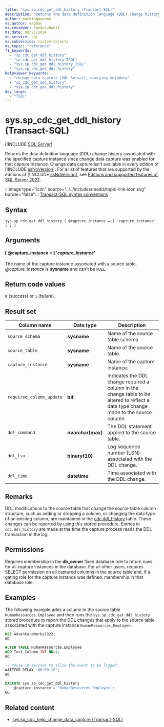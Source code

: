 ```yaml
---
title: "sys.sp_cdc_get_ddl_history (Transact-SQL)"
description: "Returns the data definition language (DDL) change history associated with the specified capture instance since CDC was enabled for that instance."
author: markingmyname
ms.author: maghan
ms.reviewer: randolphwest
ms.date: 08/21/2024
ms.service: sql
ms.subservice: system-objects
ms.topic: "reference"
f1_keywords:
  - "sp_cdc_get_ddl_history"
  - "sp_cdc_get_ddl_history_TSQL"
  - "sys.sp_cdc_get_ddl_history_TSQL"
  - "sys.sp_cdc_get_ddl_history"
helpviewer_keywords:
  - "change data capture [SQL Server], querying metadata"
  - "sp_cdc_get_ddl_history"
  - "sys.sp_cdc_get_ddl_history"
dev_langs:
  - "TSQL"
---
```

# sys.sp_cdc_get_ddl_history (Transact-SQL)

[!INCLUDE [SQL Server](../../includes/applies-to-version/sqlserver.md)]

Returns the data definition language (DDL) change history associated with the specified capture instance since change data capture was enabled for that capture instance. Change data capture isn't available in every edition of [!INCLUDE [ssNoVersion](../../includes/ssnoversion-md.md)]. For a list of features that are supported by the editions of [!INCLUDE [ssNoVersion](../../includes/ssnoversion-md.md)], see [Editions and supported features of SQL Server 2022](../../sql-server/editions-and-components-of-sql-server-2022.md).

:::image type="icon" source="../../includes/media/topic-link-icon.svg" border="false"::: [Transact-SQL syntax conventions](../../t-sql/language-elements/transact-sql-syntax-conventions-transact-sql.md)

## Syntax

```syntaxsql
sys.sp_cdc_get_ddl_history [ @capture_instance = ] 'capture_instance'
[ ; ]
```

## Arguments

#### [ @capture_instance = ] '*capture_instance*'

The name of the capture instance associated with a source table. *@capture_instance* is **sysname** and can't be `NULL`.

## Return code values

`0` (success) or `1` (failure).

## Result set

| Column name | Data type | Description |
| --- | --- | --- |
| `source_schema` | **sysname** | Name of the source table schema. |
| `source_table` | **sysname** | Name of the source table. |
| `capture_instance` | **sysname** | Name of the capture instance. |
| `required_column_update` | **bit** | Indicates the DDL change required a column in the change table to be altered to reflect a data type change made to the source column. |
| `ddl_command` | **nvarchar(max)** | The DDL statement applied to the source table. |
| `ddl_lsn` | **binary(10)** | Log sequence number (LSN) associated with the DDL change. |
| `ddl_time` | **datetime** | Time associated with the DDL change. |

## Remarks

DDL modifications to the source table that change the source table column structure, such as adding or dropping a column, or changing the data type of an existing column, are maintained in the [cdc.ddl_history](../system-tables/cdc-ddl-history-transact-sql.md) table. These changes can be reported by using this stored procedure. Entries in `cdc.ddl_history` are made at the time the capture process reads the DDL transaction in the log.

## Permissions

Requires membership in the **db_owner** fixed database role to return rows for all capture instances in the database. For all other users, requires SELECT permission on all captured columns in the source table and, if a gating role for the capture instance was defined, membership in that database role.

## Examples

The following example adds a column to the source table `HumanResources.Employee` and then runs the `sys.sp_cdc_get_ddl_history` stored procedure to report the DDL changes that apply to the source table associated with the capture instance `HumanResources_Employee`.

```sql
USE AdventureWorks2022;
GO

ALTER TABLE HumanResources.Employee
ADD Test_Column INT NULL;
GO

-- Pause 10 seconds to allow the event to be logged.
WAITFOR DELAY '00:00:10';
GO

EXECUTE sys.sp_cdc_get_ddl_history
    @capture_instance = 'HumanResources_Employee';
GO
```

## Related content

- [sys.sp_cdc_help_change_data_capture (Transact-SQL)](sys-sp-cdc-help-change-data-capture-transact-sql.md)
